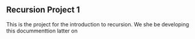 ## Recursion Project 1
This is the project for the introduction to recursion.
We she be developing this docummenttion latter on
